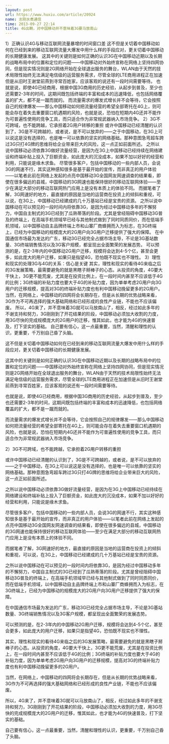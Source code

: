 ```yaml
---
layout: post
url: https://www.huxiu.com/article/20924
name: 志刚水煮通信
time: 2013-09-27 22:14
title: 4G出鞘，对中国移动并不意味着3G要马放南山
---
```

1）正确认识4G与移动互联网流量暴增的时间窗口差 这不但是关切着中国移动如何在已经到来的移动互联网流量大爆发中用什么样的手段应对，更关切着中国移动的长期健康发展。 这其中的关键则是如何正确的认识3G在中国移动近期以及长期的战略布局中的位置和定位的问题——中国移动对外始终宣称在网络上坚持四网协同，但是现实情况则是2G网络开始在全球退出服务的舞台，WLAN由于天然的技术局限性始终无法满足电信级的运营服务需求，尽管全球的LTE商用进程正在加速但是从旧时王谢堂前燕到寻常百姓家，应该客观的说还有一段时间需要等待。 也就是说，即使4G已经商用，根据中国3G商用的历史经验，从起步到普及，至少也还需要2-3年的时间，这期间既包括终端的丰富和成本的迅速降低，也包括网络覆盖的扩大，都不是一蹴而就的。 而流量需求的爆发式增长并不会等待，它会按照自己的规律爆发——那么中国移动如何把流量经营的希望全部寄托在4G上，则可能会存在着失去重要窗口机遇期的风险，也就是说，恐怕在短期内4G还并不能作为可普遍性使用的竞争工具，而只适合作为非常规武器纳入市场竞争。 2）3G不可跨域，也不能跨越，它承担着2G用户转移的重担 或许中国移动已经清醒的认识到了，3G是不可跨越的，或者说，是不可以放弃的——之于中国移动，在3G上可以说这是没有选择的，也是唯一可以依靠的坚实的网络基础。那种意图急弯超车跨过3G只打4G牌的思维将给企业带来巨大的风险，这一点正如前面所述。 之所以说中国移动必须依靠3G做好流量经营，是因为在3G上中国移动已经持续在网络建设和终端补贴上投入了巨额资金，如此庞大的沉没成本，如果不加以好好的经营和利用，只能说是缘木求鱼。 尽管很多客户，包括中国移动的一些内部人员，会说3G的网速不行，其实这种感知很多是基于最开始的宣传，而非真正的用户体验——以笔者此前在网络上发起的点亮中国移动3G全国网友网速调查的结果看，即使在很多偏远的县城，中国移动的3G网速也能保持很好的移动互联网体验——至少在满足大部分的移动互联网热门应用上是没有本质上的体验不同。 而据笔者了解，3G网速好的地方，最直接的原因是当地的运营商在投资上的倾斜和重视，可以说，在3G上，中国移动已经建成的几十万基站已经是宝贵的资源。 之所以说中国移动在可以预见的一段时间内将依靠3G，是因为经过中国移动多年的不懈努力，中国自主制式的3G已经到了瓜熟蒂落的阶段。尤其是曾经阻碍中国移动3G普及的终端上，在高端手机领域早已经与其他制式做到了同时同质同价，而在低端手机领域，以中国移动自主品牌终端上市和山寨厂商蜂拥而入为标志，在3G终端上，已经为中国移动的规模庞大的2G用户向3G用户迁移提供了强大的保障。 在中国通信市场最为发达的广东，移动3G已经完全占据市场主导，不论是3G基站数量、3G终端销售情况以及3G客户规模，都呈现出全面繁荣的发展态势。 可以预测的是，在2-3年内的中国移动2G用户迁移，规模将会达到4-5个亿，甚至会更多，如此庞大的用户迁移，如果只是指望4G，恐怕既不现实也不理性。 3）理性和现实的处理3G与4G的关系：信心是关键 其实，理性和现实的看待4G来临之后的3G发展策略，最需要避免的就是黑瞎子掰棒子的心态。从投资的角度，4G要大干快上，3G更不能荒废，尤其是在投资比例上，在一段时间内甚至不应该低于4G的比例；3G终端的补贴力度也要大于4G的补贴力度，因为单单考虑2G用户向3G用户的迁移规模，提高对3G的终端补贴力度也有利中国移动挽留更多的2G用户。 当然，在网络上，中国移动的四网将会长期存在，但是从长期的优势战略来看，3G作为不可再选择的强大基础网络和已经形成的良性产业链，不能也不应该偏废。 所以，4G来了，并不意味着3G就可以马放南山了，相反，经过如此多年的不谢支持和努力，3G刚刚到了开花结果的阶段，中国移动必须加大收割的力度，用3G尽快的完成规模庞大的2G用户的迁移，惟其如此，也才能为4G的快速普及，打下坚实的基础。 自己要有信心，这一点最重要，当然，清醒和理性的认识，更重要，千万别自己昏了头脑。

这不但是关切着中国移动如何在已经到来的移动互联网流量大爆发中用什么样的手段应对，更关切着中国移动的长期健康发展。

这其中的关键则是如何正确的认识3G在中国移动近期以及长期的战略布局中的位置和定位的问题——中国移动对外始终宣称在网络上坚持四网协同，但是现实情况则是2G网络开始在全球退出服务的舞台，WLAN由于天然的技术局限性始终无法满足电信级的运营服务需求，尽管全球的LTE商用进程正在加速但是从旧时王谢堂前燕到寻常百姓家，应该客观的说还有一段时间需要等待。

也就是说，即使4G已经商用，根据中国3G商用的历史经验，从起步到普及，至少也还需要2-3年的时间，这期间既包括终端的丰富和成本的迅速降低，也包括网络覆盖的扩大，都不是一蹴而就的。

而流量需求的爆发式增长并不会等待，它会按照自己的规律爆发——那么中国移动如何把流量经营的希望全部寄托在4G上，则可能会存在着失去重要窗口机遇期的风险，也就是说，恐怕在短期内4G还并不能作为可普遍性使用的竞争工具，而只适合作为非常规武器纳入市场竞争。

2）3G不可跨域，也不能跨越，它承担着2G用户转移的重担

或许中国移动已经清醒的认识到了，3G是不可跨越的，或者说，是不可以放弃的——之于中国移动，在3G上可以说这是没有选择的，也是唯一可以依靠的坚实的网络基础。那种意图急弯超车跨过3G只打4G牌的思维将给企业带来巨大的风险，这一点正如前面所述。

之所以说中国移动必须依靠3G做好流量经营，是因为在3G上中国移动已经持续在网络建设和终端补贴上投入了巨额资金，如此庞大的沉没成本，如果不加以好好的经营和利用，只能说是缘木求鱼。

尽管很多客户，包括中国移动的一些内部人员，会说3G的网速不行，其实这种感知很多是基于最开始的宣传，而非真正的用户体验——以笔者此前在网络上发起的点亮中国移动3G全国网友网速调查的结果看，即使在很多偏远的县城，中国移动的3G网速也能保持很好的移动互联网体验——至少在满足大部分的移动互联网热门应用上是没有本质上的体验不同。

而据笔者了解，3G网速好的地方，最直接的原因是当地的运营商在投资上的倾斜和重视，可以说，在3G上，中国移动已经建成的几十万基站已经是宝贵的资源。

之所以说中国移动在可以预见的一段时间内将依靠3G，是因为经过中国移动多年的不懈努力，中国自主制式的3G已经到了瓜熟蒂落的阶段。尤其是曾经阻碍中国移动3G普及的终端上，在高端手机领域早已经与其他制式做到了同时同质同价，而在低端手机领域，以中国移动自主品牌终端上市和山寨厂商蜂拥而入为标志，在3G终端上，已经为中国移动的规模庞大的2G用户向3G用户迁移提供了强大的保障。

在中国通信市场最为发达的广东，移动3G已经完全占据市场主导，不论是3G基站数量、3G终端销售情况以及3G客户规模，都呈现出全面繁荣的发展态势。

可以预测的是，在2-3年内的中国移动2G用户迁移，规模将会达到4-5个亿，甚至会更多，如此庞大的用户迁移，如果只是指望4G，恐怕既不现实也不理性。

其实，理性和现实的看待4G来临之后的3G发展策略，最需要避免的就是黑瞎子掰棒子的心态。从投资的角度，4G要大干快上，3G更不能荒废，尤其是在投资比例上，在一段时间内甚至不应该低于4G的比例；3G终端的补贴力度也要大于4G的补贴力度，因为单单考虑2G用户向3G用户的迁移规模，提高对3G的终端补贴力度也有利中国移动挽留更多的2G用户。

当然，在网络上，中国移动的四网将会长期存在，但是从长期的优势战略来看，3G作为不可再选择的强大基础网络和已经形成的良性产业链，不能也不应该偏废。

所以，4G来了，并不意味着3G就可以马放南山了，相反，经过如此多年的不谢支持和努力，3G刚刚到了开花结果的阶段，中国移动必须加大收割的力度，用3G尽快的完成规模庞大的2G用户的迁移，惟其如此，也才能为4G的快速普及，打下坚实的基础。

自己要有信心，这一点最重要，当然，清醒和理性的认识，更重要，千万别自己昏了头脑。

